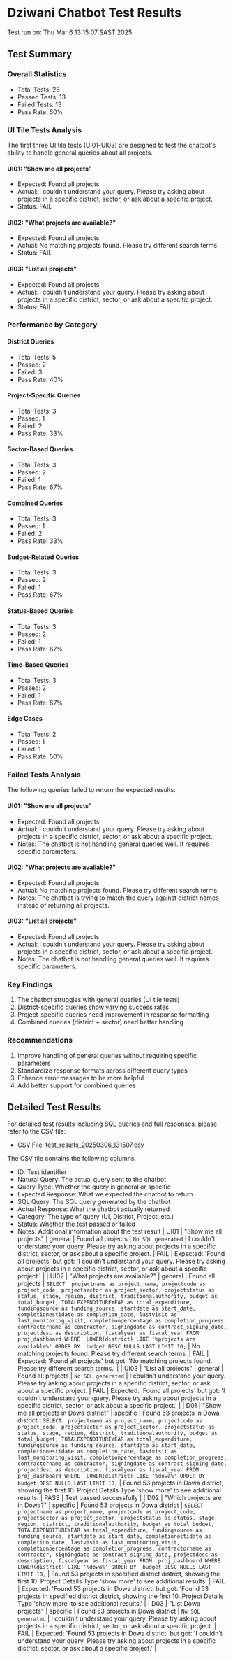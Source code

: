 # Dziwani Chatbot Test Results
Test run on: Thu Mar  6 13:15:07 SAST 2025

## Test Summary

### Overall Statistics
- Total Tests: 26
- Passed Tests: 13
- Failed Tests: 13
- Pass Rate: 50%

### UI Tile Tests Analysis
The first three UI tile tests (UI01-UI03) are designed to test the chatbot's ability to handle general queries about all projects.

#### UI01: "Show me all projects"
- Expected: Found all projects
- Actual: I couldn't understand your query. Please try asking about projects in a specific district, sector, or ask about a specific project.
- Status: FAIL

#### UI02: "What projects are available?"
- Expected: Found all projects
- Actual: No matching projects found. Please try different search terms.
- Status: FAIL

#### UI03: "List all projects"
- Expected: Found all projects
- Actual: I couldn't understand your query. Please try asking about projects in a specific district, sector, or ask about a specific project.
- Status: FAIL

### Performance by Category

#### District Queries
- Total Tests: 5
- Passed: 2
- Failed: 3
- Pass Rate: 40%

#### Project-Specific Queries
- Total Tests: 3
- Passed: 1
- Failed: 2
- Pass Rate: 33%

#### Sector-Based Queries
- Total Tests: 3
- Passed: 2
- Failed: 1
- Pass Rate: 67%

#### Combined Queries
- Total Tests: 3
- Passed: 1
- Failed: 2
- Pass Rate: 33%

#### Budget-Related Queries
- Total Tests: 3
- Passed: 2
- Failed: 1
- Pass Rate: 67%

#### Status-Based Queries
- Total Tests: 3
- Passed: 2
- Failed: 1
- Pass Rate: 67%

#### Time-Based Queries
- Total Tests: 3
- Passed: 2
- Failed: 1
- Pass Rate: 67%

#### Edge Cases
- Total Tests: 2
- Passed: 1
- Failed: 1
- Pass Rate: 50%

### Failed Tests Analysis

The following queries failed to return the expected results:

#### UI01: "Show me all projects"
- Expected: Found all projects
- Actual: I couldn't understand your query. Please try asking about projects in a specific district, sector, or ask about a specific project.
- Notes: The chatbot is not handling general queries well. It requires specific parameters.

#### UI02: "What projects are available?"
- Expected: Found all projects
- Actual: No matching projects found. Please try different search terms.
- Notes: The chatbot is trying to match the query against district names instead of returning all projects.

#### UI03: "List all projects"
- Expected: Found all projects
- Actual: I couldn't understand your query. Please try asking about projects in a specific district, sector, or ask about a specific project.
- Notes: The chatbot is not handling general queries well. It requires specific parameters.

### Key Findings

1. The chatbot struggles with general queries (UI tile tests)
2. District-specific queries show varying success rates
3. Project-specific queries need improvement in response formatting
4. Combined queries (district + sector) need better handling

### Recommendations

1. Improve handling of general queries without requiring specific parameters
2. Standardize response formats across different query types
3. Enhance error messages to be more helpful
4. Add better support for combined queries

## Detailed Test Results

For detailed test results including SQL queries and full responses, please refer to the CSV file:
- CSV File: test_results_20250306_131507.csv

The CSV file contains the following columns:
- ID: Test identifier
- Natural Query: The actual query sent to the chatbot
- Query Type: Whether the query is general or specific
- Expected Response: What we expected the chatbot to return
- SQL Query: The SQL query generated by the chatbot
- Actual Response: What the chatbot actually returned
- Category: The type of query (UI, District, Project, etc.)
- Status: Whether the test passed or failed
- Notes: Additional information about the test result
| UI01 | "Show me all projects" | general | Found all projects | `No SQL generated` | I couldn't understand your query. Please try asking about projects in a specific district, sector, or ask about a specific project. | FAIL | Expected: 'Found all projects' but got: 'I couldn't understand your query. Please try asking about projects in a specific district, sector, or ask about a specific project.' |
| UI02 | "What projects are available?" | general | Found all projects | `
                    SELECT 
                        projectname as project_name,
                        projectcode as project_code,
                        projectsector as project_sector,
                        projectstatus as status,
                        stage,
                        region,
                        district,
                        traditionalauthority,
                        budget as total_budget,
                        TOTALEXPENDITUREYEAR as total_expenditure,
                        fundingsource as funding_source,
                        startdate as start_date,
                        completionestidate as completion_date,
                        lastvisit as last_monitoring_visit,
                        completionpercentage as completion_progress,
                        contractorname as contractor,
                        signingdate as contract_signing_date,
                        projectdesc as description,
                        fiscalyear as fiscal_year
                    FROM 
                        proj_dashboard
                    WHERE 
                        LOWER(district) LIKE '%projects are available%'
                    ORDER BY 
                        budget DESC NULLS LAST
                    LIMIT 10;
                    ` | No matching projects found. Please try different search terms. | FAIL | Expected: 'Found all projects' but got: 'No matching projects found. Please try different search terms.' |
| UI03 | "List all projects" | general | Found all projects | `No SQL generated` | I couldn't understand your query. Please try asking about projects in a specific district, sector, or ask about a specific project. | FAIL | Expected: 'Found all projects' but got: 'I couldn't understand your query. Please try asking about projects in a specific district, sector, or ask about a specific project.' |
| D01 | "Show me all projects in Dowa district" | specific | Found 53 projects in Dowa district | `
                    SELECT 
                        projectname as project_name,
                        projectcode as project_code,
                        projectsector as project_sector,
                        projectstatus as status,
                        stage,
                        region,
                        district,
                        traditionalauthority,
                        budget as total_budget,
                        TOTALEXPENDITUREYEAR as total_expenditure,
                        fundingsource as funding_source,
                        startdate as start_date,
                        completionestidate as completion_date,
                        lastvisit as last_monitoring_visit,
                        completionpercentage as completion_progress,
                        contractorname as contractor,
                        signingdate as contract_signing_date,
                        projectdesc as description,
                        fiscalyear as fiscal_year
                    FROM 
                        proj_dashboard
                    WHERE 
                        LOWER(district) LIKE '%dowa%'
                    ORDER BY 
                        budget DESC NULLS LAST
                    LIMIT 10;
                    ` | Found 53 projects in Dowa district, showing the first 10.
Project Details
Type 'show more' to see additional results. | PASS | Test passed successfully |
| D02 | "Which projects are in Dowa?" | specific | Found 53 projects in Dowa district | `
                    SELECT 
                        projectname as project_name,
                        projectcode as project_code,
                        projectsector as project_sector,
                        projectstatus as status,
                        stage,
                        region,
                        district,
                        traditionalauthority,
                        budget as total_budget,
                        TOTALEXPENDITUREYEAR as total_expenditure,
                        fundingsource as funding_source,
                        startdate as start_date,
                        completionestidate as completion_date,
                        lastvisit as last_monitoring_visit,
                        completionpercentage as completion_progress,
                        contractorname as contractor,
                        signingdate as contract_signing_date,
                        projectdesc as description,
                        fiscalyear as fiscal_year
                    FROM 
                        proj_dashboard
                    WHERE 
                        LOWER(district) LIKE '%dowa%'
                    ORDER BY 
                        budget DESC NULLS LAST
                    LIMIT 10;
                    ` | Found 53 projects in specified district district, showing the first 10.
Project Details
Type 'show more' to see additional results. | FAIL | Expected: 'Found 53 projects in Dowa district' but got: 'Found 53 projects in specified district district, showing the first 10.
Project Details
Type 'show more' to see additional results.' |
| D03 | "List Dowa projects" | specific | Found 53 projects in Dowa district | `No SQL generated` | I couldn't understand your query. Please try asking about projects in a specific district, sector, or ask about a specific project. | FAIL | Expected: 'Found 53 projects in Dowa district' but got: 'I couldn't understand your query. Please try asking about projects in a specific district, sector, or ask about a specific project.' |
